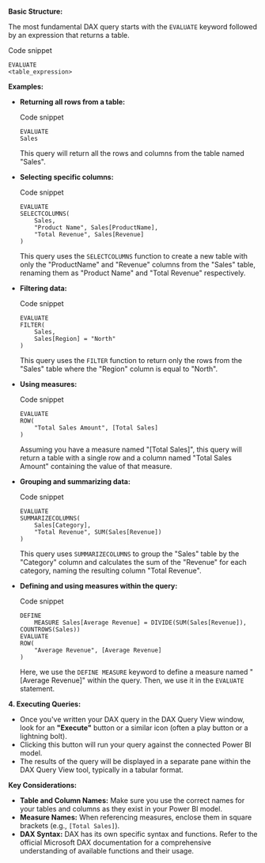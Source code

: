 
**Basic Structure:**

The most fundamental DAX query starts with the `EVALUATE` keyword followed by an expression that returns a table.

Code snippet

```
EVALUATE
<table_expression>
```

**Examples:**

- **Returning all rows from a table:**
    
    Code snippet
    
    ```
    EVALUATE
    Sales
    ```
    
    This query will return all the rows and columns from the table named "Sales".
    
- **Selecting specific columns:**
    
    Code snippet
    
    ```
    EVALUATE
    SELECTCOLUMNS(
        Sales,
        "Product Name", Sales[ProductName],
        "Total Revenue", Sales[Revenue]
    )
    ```
    
    This query uses the `SELECTCOLUMNS` function to create a new table with only the "ProductName" and "Revenue" columns from the "Sales" table, renaming them as "Product Name" and "Total Revenue" respectively.
    
- **Filtering data:**
    
    Code snippet
    
    ```
    EVALUATE
    FILTER(
        Sales,
        Sales[Region] = "North"
    )
    ```
    
    This query uses the `FILTER` function to return only the rows from the "Sales" table where the "Region" column is equal to "North".
    
- **Using measures:**
    
    Code snippet
    
    ```
    EVALUATE
    ROW(
        "Total Sales Amount", [Total Sales]
    )
    ```
    
    Assuming you have a measure named "[Total Sales]", this query will return a table with a single row and a column named "Total Sales Amount" containing the value of that measure.
    
- **Grouping and summarizing data:**
    
    Code snippet
    
    ```
    EVALUATE
    SUMMARIZECOLUMNS(
        Sales[Category],
        "Total Revenue", SUM(Sales[Revenue])
    )
    ```
    
    This query uses `SUMMARIZECOLUMNS` to group the "Sales" table by the "Category" column and calculates the sum of the "Revenue" for each category, naming the resulting column "Total Revenue".
    
- **Defining and using measures within the query:**
    
    Code snippet
    
    ```
    DEFINE
        MEASURE Sales[Average Revenue] = DIVIDE(SUM(Sales[Revenue]), COUNTROWS(Sales))
    EVALUATE
    ROW(
        "Average Revenue", [Average Revenue]
    )
    ```
    
    Here, we use the `DEFINE MEASURE` keyword to define a measure named "[Average Revenue]" within the query. Then, we use it in the `EVALUATE` statement.
    

**4. Executing Queries:**

- Once you've written your DAX query in the DAX Query View window, look for an **"Execute"** button or a similar icon (often a play button or a lightning bolt).
- Clicking this button will run your query against the connected Power BI model.
- The results of the query will be displayed in a separate pane within the DAX Query View tool, typically in a tabular format.

**Key Considerations:**

- **Table and Column Names:** Make sure you use the correct names for your tables and columns as they exist in your Power BI model.
- **Measure Names:** When referencing measures, enclose them in square brackets (e.g., `[Total Sales]`).
- **DAX Syntax:** DAX has its own specific syntax and functions. Refer to the official Microsoft DAX documentation for a comprehensive understanding of available functions and their usage.